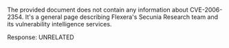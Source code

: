 The provided document does not contain any information about CVE-2006-2354. It's a general page describing Flexera's Secunia Research team and its vulnerability intelligence services.

Response: UNRELATED